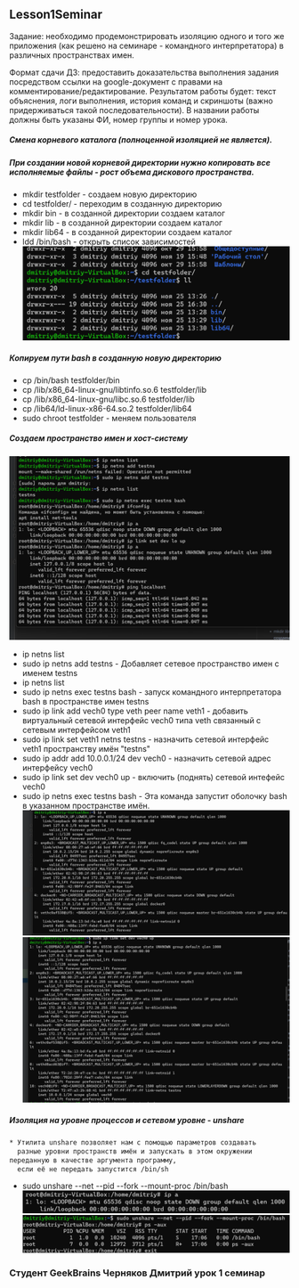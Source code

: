 ## Lesson1Seminar
Задание: необходимо продемонстрировать изоляцию одного и того же приложения (как решено на семинаре - командного интерпретатора) в различных пространствах имен.

Формат сдачи ДЗ: предоставить доказательства выполнения задания посредством ссылки на google-документ с правами на комментирование/редактирование.
Результатом работы будет: текст объяснения, логи выполнения, история команд и скриншоты (важно придерживаться такой последовательности).
В названии работы должны быть указаны ФИ, номер группы и номер урока.
##### Смена корневого каталога (полноценной изоляцией не является). 
##### При создании новой корневой директории нужно копировать все исполняемые файлы - рост объема дискового пространства.
* mkdir testfolder - создаем новую директорию 
* cd testfolder/ - переходим в созданную директорию
* mkdir bin - в созданной директории создаем каталог
* mkdir lib - в созданной директории создаем каталог
* mkdir lib64 - в созданной директории создаем каталог
* ldd /bin/bash - открыть список зависимостей
![picture](images/Contain1.png)
##### Копируем пути bash в созданную новую директорию
* cp /bin/bash testfolder/bin
* cp /lib/x86_64-linux-gnu/libtinfo.so.6 testfolder/lib
* cp /lib/x86_64-linux-gnu/libc.so.6 testfolder/lib
* cp /lib64/ld-linux-x86-64.so.2 testfolder/lib64
* sudo chroot testfolder - меняем пользователя
##### Создаем пространство имен и хост-систему
![picture](images/Contain2.png)
* ip netns list
* sudo ip netns add testns - Добавляет сетевое пространство имен с именем testns
* ip netns list
* sudo ip netns exec testns bash - запуск командного интерпретатора bash в пространстве имен testns
* sudo ip link add vech0 type veth peer name veth1 - добавить виртуальный сетевой интерфейс vech0 типа veth связанный с сетевым интерфейсом veth1
* sudo ip link set veth1 netns testns - назначить сетевой интерфейс veth1 пространству имён "testns"
* sudo ip addr add 10.0.0.1/24 dev vech0 - назначить сетевой адрес интерфейсу vech0
* sudo ip link set dev vech0 up - включить (поднять) сетевой интефейс vech0
* sudo ip netns exec testns bash - Эта команда запустит оболочку bash в указанном пространстве имён.
  ![picture](images/Contain3.png)
  ![picture](images/Contain4.png)
##### Изоляция на уровне процессов и сетевом уровне - unshare
    * Утилита unshare позволяет нам с помощью параметров создавать 
      разные уровни пространств имён и запускать в этом окружении переданную в качестве аргумента программу, 
      если её не передать запустится /bin/sh
* sudo unshare --net --pid --fork --mount-proc /bin/bash
![picture](images/Comtain7.png)
![picture](images/contain6.png)
### Студент GeekBrains Черняков Дмитрий урок 1 семинар